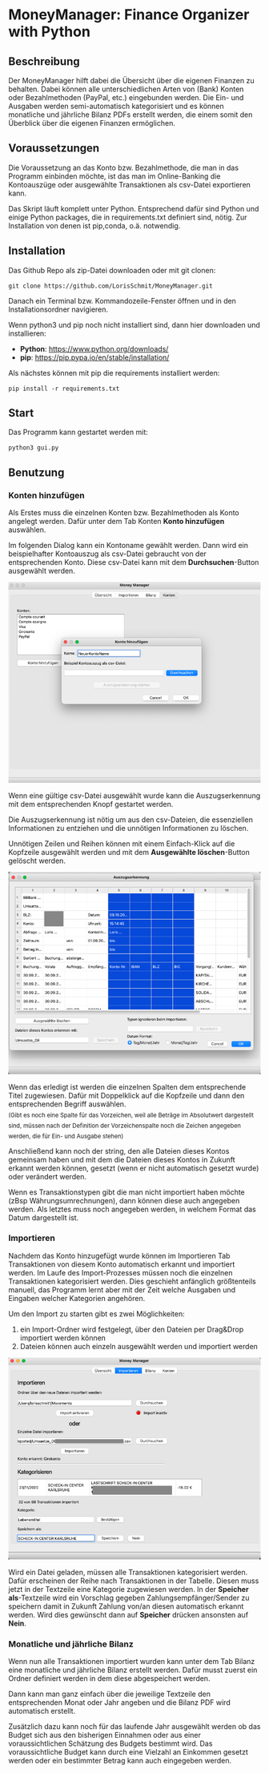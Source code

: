 # MoneyManager: Finance Organizer with Python

## Beschreibung
Der MoneyManager hilft dabei die Übersicht über die eigenen Finanzen zu behalten. Dabei können alle unterschiedlichen Arten von (Bank) Konten oder Bezahlmethoden (PayPal, etc.) eingebunden werden. Die Ein- und Ausgaben werden semi-automatisch kategorisiert und es können monatliche und jährliche Bilanz PDFs erstellt werden, die einem somit den Überblick über die eigenen Finanzen ermöglichen.

## Voraussetzungen
Die Voraussetzung an das Konto bzw. Bezahlmethode, die man in das Programm einbinden möchte, ist das man im Online-Banking die Kontoauszüge oder ausgewählte Transaktionen als csv-Datei exportieren kann.

Das Skript läuft komplett unter Python. Entsprechend dafür sind Python und einige Python packages, die in requirements.txt definiert sind, nötig. Zur Installation von denen ist pip,conda, o.ä. notwendig.   


## Installation
Das Github Repo als zip-Datei downloaden oder mit git clonen:

```
git clone https://github.com/LorisSchmit/MoneyManager.git
```

Danach ein Terminal bzw. Kommandozeile-Fenster öffnen und in den Installationsordner navigieren.

Wenn python3 und pip noch nicht installiert sind, dann hier downloaden und installieren:  

* __Python__: https://www.python.org/downloads/  
* __pip__: https://pip.pypa.io/en/stable/installation/

Als nächstes können mit pip die requirements installiert werden:

```
pip install -r requirements.txt
```
## Start

Das Programm kann gestartet werden mit:
 
 ```
 python3 gui.py
 ```
## Benutzung

### Konten hinzufügen
Als Erstes muss die einzelnen Konten bzw. Bezahlmethoden als Konto angelegt werden. Dafür unter dem Tab Konten __Konto hinzufügen__ auswählen.

Im folgenden Dialog kann ein Kontoname gewählt werden. Dann wird ein beispielhafter Kontoauszug als csv-Datei gebraucht von der entsprechenden Konto. Diese csv-Datei kann mit dem __Durchsuchen__-Button ausgewählt werden.

![neues Konto](readmepics/neuesKonto.png)

Wenn eine gültige csv-Datei ausgewählt wurde kann die Auszugserkennung mit dem entsprechenden Knopf gestartet werden.

Die Auszugserkennung ist nötig um aus den csv-Dateien, die essenziellen Informationen zu entziehen und die unnötigen Informationen zu löschen.

Unnötigen Zeilen und Reihen können mit einem Einfach-Klick auf die Kopfzeile ausgewählt werden und mit dem __Ausgewählte löschen__-Button gelöscht werden.

![ausgewaehlt loeschen](readmepics/loeschen.png)

Wenn das erledigt ist werden die einzelnen Spalten dem entsprechende Titel zugewiesen. Dafür mit Doppelklick auf die Kopfzeile und dann den entsprechenden Begriff auswählen.  
<sub> (Gibt es noch eine Spalte für das Vorzeichen, weil alle Beträge im Absolutwert dargestellt sind, müssen nach der Definition der Vorzeichenspalte noch die Zeichen angegeben werden, die für Ein- und Ausgabe stehen)</sub> 

Anschließend kann noch der string, den alle Dateien dieses Kontos gemeinsam haben und mit dem die Dateien dieses Kontos in Zukunft erkannt werden können, gesetzt (wenn er nicht automatisch gesetzt wurde) oder verändert werden.

Wenn es Transaktionstypen gibt die man nicht importiert haben möchte (zBsp Währungsumrechnungen), dann können diese auch angegeben werden. Als letztes muss noch angegeben werden, in welchem Format das Datum dargestellt ist.

### Importieren

Nachdem das Konto hinzugefügt wurde können im Importieren Tab Transaktionen von diesem Konto automatisch erkannt und importiert werden. Im Laufe des Import-Prozesses müssen noch die einzelnen Transaktionen kategorisiert werden. Dies geschieht anfänglich größtenteils manuell, das Programm lernt aber mit der Zeit welche Ausgaben und Eingaben welcher Kategorien angehören.

Um den Import zu starten gibt es zwei Möglichkeiten:   

1. ein Import-Ordner wird festgelegt, über den Dateien per Drag&Drop importiert werden können
2. Dateien können auch einzeln ausgewählt werden und importiert werden

![import](readmepics/import.png)

Wird ein Datei geladen, müssen alle Transaktionen kategorisiert werden. Dafür erscheinen der Reihe nach Transaktionen in der Tabelle. Diesen muss jetzt in der Textzeile eine Kategorie zugewiesen werden. In der __Speicher als__-Textzeile wird ein Vorschlag gegeben Zahlungsempfänger/Sender zu speichern damit in Zukunft Zahlung von/an diesen automatisch erkannt werden. Wird dies gewünscht dann auf __Speicher__ drücken ansonsten auf __Nein__.

### Monatliche und jährliche Bilanz

Wenn nun alle Transaktionen importiert wurden kann unter dem Tab Bilanz eine monatliche und jährliche Bilanz erstellt werden. Dafür musst zuerst ein Ordner definiert werden in dem diese abgespeichert werden.

Dann kann man ganz einfach über die jeweilige Textzeile den entsprechenden Monat oder Jahr angeben und die Bilanz PDF wird automatisch erstellt.


Zusätzlich dazu kann noch für das laufende Jahr ausgewählt werden ob das Budget sich aus den bisherigen Einnahmen oder aus einer voraussichtlichen Schätzung des Budgets bestimmt wird. Das voraussichtliche Budget kann durch eine Vielzahl an Einkommen gesetzt werden oder ein bestimmter Betrag kann auch eingegeben werden.